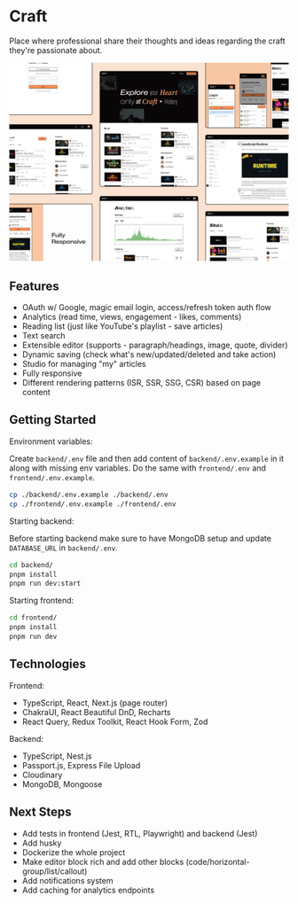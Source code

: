 # Craft

Place where professional share their thoughts and ideas regarding the craft they're passionate about.

![Cover image](./docs/cover.png)

## Features

- OAuth w/ Google, magic email login, access/refresh token auth flow
- Analytics (read time, views, engagement - likes, comments)
- Reading list (just like YouTube's playlist - save articles)
- Text search
- Extensible editor (supports - paragraph/headings, image, quote, divider)
- Dynamic saving (check what's new/updated/deleted and take action)
- Studio for managing "my" articles
- Fully responsive
- Different rendering patterns (ISR, SSR, SSG, CSR) based on page content

## Getting Started

Environment variables:

Create `backend/.env` file and then add content of `backend/.env.example` in it along with missing env variables. Do the same with `frontend/.env` and `frontend/.env.example`.

```bash
cp ./backend/.env.example ./backend/.env
cp ./frontend/.env.example ./frontend/.env
```

Starting backend:

Before starting backend make sure to have MongoDB setup and update `DATABASE_URL` in `backend/.env`.

```bash
cd backend/
pnpm install
pnpm run dev:start
```

Starting frontend:

```bash
cd frontend/
pnpm install
pnpm run dev
```

## Technologies

Frontend:

- TypeScript, React, Next.js (page router)
- ChakraUI, React Beautiful DnD, Recharts
- React Query, Redux Toolkit, React Hook Form, Zod

Backend:

- TypeScript, Nest.js
- Passport.js, Express File Upload
- Cloudinary
- MongoDB, Mongoose

## Next Steps

- Add tests in frontend (Jest, RTL, Playwright) and backend (Jest)
- Add husky
- Dockerize the whole project
- Make editor block rich and add other blocks (code/horizontal-group/list/callout)
- Add notifications system
- Add caching for analytics endpoints
